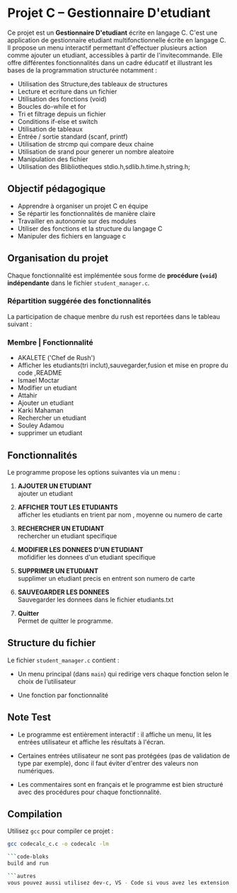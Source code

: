 #  Projet C – Gestionnaire D'etudiant

Ce projet est un **Gestionnaire D'etudiant** écrite en langage C.
C'est une application de gestionnaire etudiant multifonctionnelle écrite en langage C.
 Il propose un menu interactif permettant d'effectuer plusieurs action comme ajouter un etudiant, accessibles à partir de l'invitecommande.
Elle offre différentes fonctionnalités  dans un cadre éducatif et illustrant les bases de la programmation structurée notamment :

- Utilisation des Structure,des tableaux de structures
- Lecture et ecriture dans un fichier
- Utilisation des fonctions (void)
- Boucles do-while et for
- Tri et filtrage depuis un fichier
- Conditions if-else et switch
- Utilisation de tableaux
- Entrée / sortie standard (scanf, printf)
- Utilisation de strcmp qui compare deux chaine
- Utilisation de srand pour generer un nombre aleatoire 
- Manipulation des fichier 
- Utilisation des Blibliotheques stdio.h,sdlib.h.time.h,string.h;


## Objectif pédagogique

- Apprendre à organiser un projet C en équipe
- Se répartir les fonctionnalités de manière claire
- Travailler en autonomie sur des modules
- Utiliser des fonctions et la structure du langage C
- Manipuler des fichiers en language c


## Organisation du projet

Chaque fonctionnalité est implémentée sous forme de **procédure (`void`) indépendante** dans le fichier `student_manager.c`.


### Répartition suggérée des fonctionnalités

La participation de chaque menbre du rush est  reportées dans le tableau suivant :

### Membre                                   | Fonctionnalité
- AKALETE    ('Chef de Rush')
-    Afficher les etudiants(tri inclut),sauvegarder,fusion et mise en propre du code ,README
- Ismael Moctar
-    Modifier un etudiant
- Attahir
-    Ajouter un etudiant
- Karki Mahaman
-    Rechercher un etudiant
- Souley Adamou
-    supprimer  un etudiant


## Fonctionnalités

Le programme propose les options suivantes via un menu :

 1. **AJOUTER UN ETUDIANT**  
   ajouter un etudiant

 2. **AFFICHER TOUT LES ETUDIANTS**  
afficher les etudiants en trient par nom , moyenne ou numero de carte

 3. **RECHERCHER UN ETUDIANT**  
   rechercher un etudiant specifique

 4. **MODIFIER LES DONNEES D'UN ETUDIANT**  
mofidifier les donnees d'un etudiant specifique

5. **SUPPRIMER UN ETUDIANT**  
 supplimer un etudiant precis en entrent son numero de carte

6. **SAUVEGARDER LES DONNEES**  
  Sauvegarder les donnees dans le fichier etudiants.txt

0. **Quitter**  
   Permet de quitter le programme.


##  Structure du fichier

Le fichier `student_manager.c` contient :

- Un menu principal (dans `main`) qui redirige vers chaque fonction selon le choix de l’utilisateur

- Une fonction par fonctionnalité


##  Note Test

- Le programme est entièrement interactif : il affiche un menu, lit les entrées utilisateur et affiche les résultats à l'écran.

- Certaines entrées utilisateur ne sont pas protégées (pas de validation de type par exemple), donc il faut éviter d'entrer des valeurs non numériques.

- Les commentaires sont en français et le programme est bien structuré avec des procédures pour chaque fonctionnalité.


##  Compilation

Utilisez `gcc` pour compiler ce projet :

```bash
gcc codecalc_c.c -o codecalc -lm

```code-bloks
build and run

```autres
vous pouvez aussi utilisez dev-c, VS - Code si vous avez les extension requis, C++ Builder

